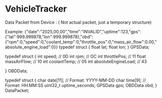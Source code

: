 # VehicleTracker 


Data Packet from Device : ( Not actual packet, just a temporary structure)


Example: {"date":"2025,00,00","time":"INVALID","uptime":123,"gps":{"lat":999.999878,"lon":999.999878},"obd":{"rpm":0,"speed":0,"coolant_temp":0,"throttle_pos":0,"mass_air_flow":0.00,"absolute_engine_load":0}}
typedef struct
{
    float lat;
    float lon;
} GPSData;


typedef struct 
{
    int speed;  // 0D
    int rpm; // OC
    int throttlePos; // 11
    float massAirFlow; // 10
    int coolantTemp; // 05
    int absoluteEngineLoad; // 43

} OBDData;



typedef struct 
{
    char date[11];          // Format: YYYY-MM-DD
    char time[9];           // Format: HH:MM:SS
    uint32_t uptime_seconds;
    GPSData gps;
    OBDData obd;
} DataPacket;
